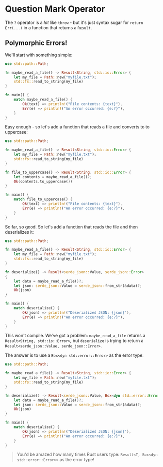 # Question Mark Operator

The `?` operator is a *lot* like `throw` - but it's just syntax sugar for `return Err(...)` in a function that returns a `Result`.

## Polymorphic Errors!

We'll start with something simple:

```rust
use std::path::Path;

fn maybe_read_a_file() -> Result<String, std::io::Error> {
    let my_file = Path::new("myfile.txt");
    std::fs::read_to_string(my_file)
}

fn main() {
    match maybe_read_a_file() {
        Ok(text) => println!("File contents: {text}"),
        Err(e) => println!("An error occurred: {e:?}"),
    }
}
```

Easy enough - so let's add a function that reads a file and converts to to uppercase:

```rust
use std::path::Path;

fn maybe_read_a_file() -> Result<String, std::io::Error> {
    let my_file = Path::new("myfile.txt");
    std::fs::read_to_string(my_file)
}

fn file_to_uppercase() -> Result<String, std::io::Error> {
    let contents = maybe_read_a_file()?;
    Ok(contents.to_uppercase())
}

fn main() {
    match file_to_uppercase() {
        Ok(text) => println!("File contents: {text}"),
        Err(e) => println!("An error occurred: {e:?}"),
    }
}
```

So far, so good. So let's add a function that reads the file and then deserializes it:

```rust
use std::path::Path;

fn maybe_read_a_file() -> Result<String, std::io::Error> {
    let my_file = Path::new("myfile.txt");
    std::fs::read_to_string(my_file)
}

fn deserialize() -> Result<serde_json::Value, serde_json::Error> 
{
    let data = maybe_read_a_file()?;
    let json: serde_json::Value = serde_json::from_str(&data)?;
    Ok(json)
}

fn main() {
    match deserialize() {
        Ok(json) => println!("Deserialized JSON: {json}"),
        Err(e) => println!("An error occurred: {e:?}"),
    }
}
```

This won't compile. We've got a problem: `maybe_read_a_file` returns a `Result<String, std::io::Error>`, but `deserialize` is trying to return a `Result<serde_json::Value, serde_json::Error>`.

The answer is to use a `Box<dyn std::error::Error>` as the error type:

```rust
use std::path::Path;

fn maybe_read_a_file() -> Result<String, std::io::Error> {
    let my_file = Path::new("myfile.txt");
    std::fs::read_to_string(my_file)
}

fn deserialize() -> Result<serde_json::Value, Box<dyn std::error::Error>> {
    let data = maybe_read_a_file()?;
    let json: serde_json::Value = serde_json::from_str(&data)?;
    Ok(json)
}

fn main() {
    match deserialize() {
        Ok(json) => println!("Deserialized JSON: {json}"),
        Err(e) => println!("An error occurred: {e:?}"),
    }
}
```

> You'd be amazed how many times Rust users type: `Result<T, Box<dyn std::error::Error>>` as the error type!